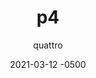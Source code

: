 ---
layout: post
title: p4
description: "I'm a very very very Lorem Ipsum is simply dummy text of the printing and typesetting industry. very very long description"
author: quattro
date: 2021-03-12 -0500
preview_link: /../assets/posts_previews/preview_p3.png
alt_preview: I'm alt preview
external_url: https://google.com
external_site: Google
---